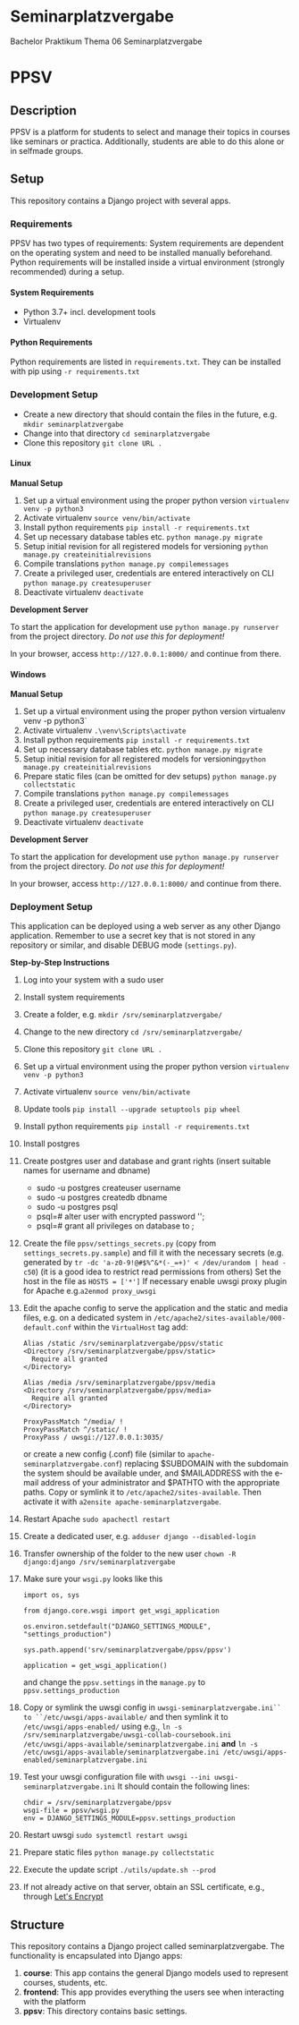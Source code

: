 # Seminarplatzvergabe

Bachelor Praktikum Thema 06 Seminarplatzvergabe

# PPSV

## Description
PPSV is a platform for students to select and manage their topics in courses like seminars or practica. Additionally, students are able to do this alone or in selfmade groups.

## Setup
This repository contains a Django project with several apps.

### Requirements
PPSV has two types of requirements: System requirements are dependent on the operating system and need to be installed manually beforehand. Python requirements will be installed inside a virtual environment (strongly recommended) during a setup.

#### System Requirements
* Python 3.7+ incl. development tools
* Virtualenv

#### Python Requirements
Python requirements are listed in `requirements.txt`. They can be installed with pip using `-r requirements.txt`

### Development Setup

* Create a new directory that should contain the files in the future, e.g. ``mkdir seminarplatzvergabe``
* Change into that directory ``cd seminarplatzvergabe``
* Clone this repository ``git clone URL .``

#### Linux

**Manual Setup**

1. Set up a virtual environment using the proper python version `virtualenv venv -p python3`
1. Activate virtualenv `source venv/bin/activate`
1. Install python requirements `pip install -r requirements.txt`
1. Set up necessary database tables etc. `python manage.py migrate`
1. Setup initial revision for all registered models for versioning `python manage.py createinitialrevisions`
1. Compile translations `python manage.py compilemessages`
1. Create a privileged user, credentials are entered interactively on CLI `python manage.py createsuperuser`
1. Deactivate virtualenv `deactivate`

**Development Server**

To start the application for development use `python manage.py runserver` from the project directory.
*Do not use this for deployment!*

In your browser, access `http://127.0.0.1:8000/` and continue from there.

#### Windows

**Manual Setup**

1. Set up a virtual environment using the proper python version virtualenv venv -p python3`
1. Activate virtualenv `.\venv\Scripts\activate`
1. Install python requirements `pip install -r requirements.txt`
1. Set up necessary database tables etc. `python manage.py migrate`
1. Setup initial revision for all registered models for versioning`python manage.py createinitialrevisions`
1. Prepare static files (can be omitted for dev setups) `python manage.py collectstatic`
1. Compile translations `python manage.py compilemessages`
1. Create a privileged user, credentials are entered interactively on CLI `python manage.py createsuperuser`
1. Deactivate virtualenv `deactivate`

**Development Server**

To start the application for development use `python manage.py runserver` from the project directory.
*Do not use this for deployment!*

In your browser, access `http://127.0.0.1:8000/` and continue from there.

### Deployment Setup

This application can be deployed using a web server as any other Django application.
Remember to use a secret key that is not stored in any repository or similar, and disable DEBUG mode (`settings.py`).

**Step-by-Step Instructions**

1. Log into your system with a sudo user
1. Install system requirements
1. Create a folder, e.g. `mkdir /srv/seminarplatzvergabe/`
1. Change to the new directory `cd /srv/seminarplatzvergabe/`
1. Clone this repository `git clone URL .`
1. Set up a virtual environment using the proper python version `virtualenv venv -p python3`
1. Activate virtualenv `source venv/bin/activate`
1. Update tools `pip install --upgrade setuptools pip wheel`
1. Install python requirements `pip install -r requirements.txt`
1. Install postgres 
1. Create postgres user and database and grant rights (insert suitable names for username and dbname)
   * sudo -u postgres createuser username
   * sudo -u postgres createdb dbname
   * sudo -u postgres psql 
   * psql=# alter user <username> with encrypted password '<password>'; 
   * psql=# grant all privileges on database <dbname> to <username> ;
1. Create the file ``ppsv/settings_secrets.py`` (copy from ``settings_secrets.py.sample``) and fill it with the necessary secrets (e.g. generated by ``tr -dc 'a-z0-9!@#$%^&*(-_=+)' < /dev/urandom | head -c50``) (it is a good idea to restrict read permissions from others)
Set the host in the file as `HOSTS = ['*']`
    If necessary enable uwsgi proxy plugin for Apache e.g.``a2enmod proxy_uwsgi``
1. Edit the apache config to serve the application and the static and media files, e.g. on a dedicated system in `/etc/apache2/sites-available/000-default.conf` within the `VirtualHost` tag add:

    ```
    Alias /static /srv/seminarplatzvergabe/ppsv/static
    <Directory /srv/seminarplatzvergabe/ppsv/static>
      Require all granted
    </Directory>

    Alias /media /srv/seminarplatzvergabe/ppsv/media
    <Directory /srv/seminarplatzvergabe/ppsv/media>
      Require all granted
    </Directory>

    ProxyPassMatch ^/media/ !
    ProxyPassMatch ^/static/ !
    ProxyPass / uwsgi://127.0.0.1:3035/
    ```
    or create a new config (.conf) file (similar to ``apache-seminarplatzvergabe.conf``) replacing $SUBDOMAIN with the subdomain the system should be available under, and $MAILADDRESS with the e-mail address of your administrator and $PATHTO with the appropriate paths. Copy or symlink it to `/etc/apache2/sites-available`. Then activate it with `a2ensite apache-seminarplatzvergabe`.
    
1. Restart Apache `sudo apachectl restart`
1. Create a dedicated user, e.g. `adduser django --disabled-login`
1. Transfer ownership of the folder to the new user `chown -R django:django /srv/seminarplatzvergabe`
1. Make sure your `wsgi.py` looks like this
    ```
    import os, sys

    from django.core.wsgi import get_wsgi_application

    os.environ.setdefault("DJANGO_SETTINGS_MODULE", "settings_production")
    
    sys.path.append('srv/seminarplatzvergabe/ppsv/ppsv')

    application = get_wsgi_application()
    ```
    and change the `ppsv.settings` in the `manage.py` to `ppsv.settings_production`
1. Copy or symlink the uwsgi config in `uwsgi-seminarplatzvergabe.ini`` to ``/etc/uwsgi/apps-available/` and then symlink it to `/etc/uwsgi/apps-enabled/` using e.g., `ln -s /srv/seminarplatzvergabe/uwsgi-collab-coursebook.ini /etc/uwsgi/apps-available/seminarplatzvergabe.ini` **and** `ln -s /etc/uwsgi/apps-available/seminarplatzvergabe.ini /etc/uwsgi/apps-enabled/seminarplatzvergabe.ini`
1. Test your uwsgi configuration file with `uwsgi --ini uwsgi-seminarplatzvergabe.ini` It should contain the following lines:
    ```
    chdir = /srv/seminarplatzvergabe/ppsv
    wsgi-file = ppsv/wsgi.py
    env = DJANGO_SETTINGS_MODULE=ppsv.settings_production
    ```

1. Restart uwsgi `sudo systemctl restart uwsgi`
1. Prepare static files `python manage.py collectstatic`
1. Execute the update script `./utils/update.sh --prod`
1. If not already active on that server, obtain an SSL certificate, e.g., through [Let's Encrypt](https://certbot.eff.org/lets-encrypt/)
    
## Structure

This repository contains a Django project called seminarplatzvergabe. The functionality is encapsulated into Django apps:

1. **course**: This app contains the general Django models used to represent courses, students, etc.
1. **frontend**: This app provides everything the users see when interacting with the platform
1. **ppsv**: This directory contains basic settings.
